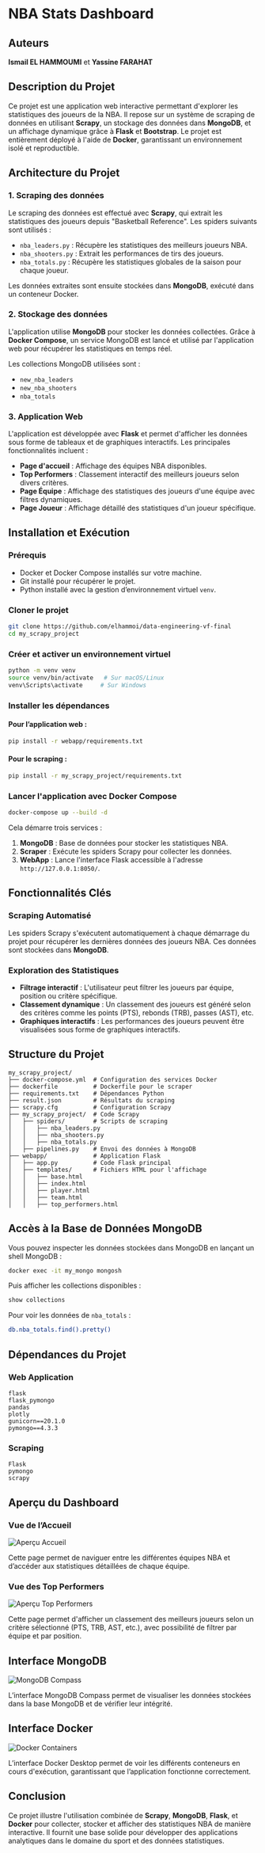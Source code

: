 # NBA Stats Dashboard

## Auteurs
**Ismail EL HAMMOUMI** et **Yassine FARAHAT**

## Description du Projet
Ce projet est une application web interactive permettant d'explorer les statistiques des joueurs de la NBA. Il repose sur un système de scraping de données en utilisant **Scrapy**, un stockage des données dans **MongoDB**, et un affichage dynamique grâce à **Flask** et **Bootstrap**. Le projet est entièrement déployé à l'aide de **Docker**, garantissant un environnement isolé et reproductible.

## Architecture du Projet

### 1. **Scraping des données**
Le scraping des données est effectué avec **Scrapy**, qui extrait les statistiques des joueurs depuis "Basketball Reference". Les spiders suivants sont utilisés :
- `nba_leaders.py` : Récupère les statistiques des meilleurs joueurs NBA.
- `nba_shooters.py` : Extrait les performances de tirs des joueurs.
- `nba_totals.py` : Récupère les statistiques globales de la saison pour chaque joueur.

Les données extraites sont ensuite stockées dans **MongoDB**, exécuté dans un conteneur Docker.

### 2. **Stockage des données**
L'application utilise **MongoDB** pour stocker les données collectées. Grâce à **Docker Compose**, un service MongoDB est lancé et utilisé par l'application web pour récupérer les statistiques en temps réel.

Les collections MongoDB utilisées sont :
- `new_nba_leaders`
- `new_nba_shooters`
- `nba_totals`

### 3. **Application Web**
L'application est développée avec **Flask** et permet d'afficher les données sous forme de tableaux et de graphiques interactifs. Les principales fonctionnalités incluent :
- **Page d'accueil** : Affichage des équipes NBA disponibles.
- **Top Performers** : Classement interactif des meilleurs joueurs selon divers critères.
- **Page Équipe** : Affichage des statistiques des joueurs d'une équipe avec filtres dynamiques.
- **Page Joueur** : Affichage détaillé des statistiques d'un joueur spécifique.

## Installation et Exécution
### **Prérequis**
- Docker et Docker Compose installés sur votre machine.
- Git installé pour récupérer le projet.
- Python installé avec la gestion d’environnement virtuel `venv`.

### **Cloner le projet**
```bash
git clone https://github.com/elhammoi/data-engineering-vf-final
cd my_scrapy_project
```

### **Créer et activer un environnement virtuel**
```bash
python -m venv venv
source venv/bin/activate   # Sur macOS/Linux
venv\Scripts\activate     # Sur Windows
```

### **Installer les dépendances**
#### Pour l’application web :
```bash
pip install -r webapp/requirements.txt
```
#### Pour le scraping :
```bash
pip install -r my_scrapy_project/requirements.txt
```

### **Lancer l'application avec Docker Compose**
```bash
docker-compose up --build -d
```
Cela démarre trois services :
1. **MongoDB** : Base de données pour stocker les statistiques NBA.
2. **Scraper** : Exécute les spiders Scrapy pour collecter les données.
3. **WebApp** : Lance l'interface Flask accessible à l'adresse `http://127.0.0.1:8050/`.

## Fonctionnalités Clés
### **Scraping Automatisé**
Les spiders Scrapy s'exécutent automatiquement à chaque démarrage du projet pour récupérer les dernières données des joueurs NBA. Ces données sont stockées dans **MongoDB**.

### **Exploration des Statistiques**
- **Filtrage interactif** : L'utilisateur peut filtrer les joueurs par équipe, position ou critère spécifique.
- **Classement dynamique** : Un classement des joueurs est généré selon des critères comme les points (PTS), rebonds (TRB), passes (AST), etc.
- **Graphiques interactifs** : Les performances des joueurs peuvent être visualisées sous forme de graphiques interactifs.

## Structure du Projet
```plaintext
my_scrapy_project/
├── docker-compose.yml  # Configuration des services Docker
├── dockerfile          # Dockerfile pour le scraper
├── requirements.txt    # Dépendances Python
├── result.json         # Résultats du scraping
├── scrapy.cfg          # Configuration Scrapy
├── my_scrapy_project/  # Code Scrapy
│   ├── spiders/        # Scripts de scraping
│   │   ├── nba_leaders.py
│   │   ├── nba_shooters.py
│   │   ├── nba_totals.py
│   ├── pipelines.py    # Envoi des données à MongoDB
├── webapp/             # Application Flask
│   ├── app.py          # Code Flask principal
│   ├── templates/      # Fichiers HTML pour l'affichage
│   │   ├── base.html
│   │   ├── index.html
│   │   ├── player.html
│   │   ├── team.html
│   │   ├── top_performers.html
```

## Accès à la Base de Données MongoDB
Vous pouvez inspecter les données stockées dans MongoDB en lançant un shell MongoDB :
```bash
docker exec -it my_mongo mongosh
```
Puis afficher les collections disponibles :
```bash
show collections
```
Pour voir les données de `nba_totals` :
```bash
db.nba_totals.find().pretty()
```

## Dépendances du Projet
### **Web Application**
```
flask
flask_pymongo
pandas
plotly
gunicorn==20.1.0
pymongo==4.3.3
```

### **Scraping**
```
Flask
pymongo
scrapy
```

## Aperçu du Dashboard
### **Vue de l’Accueil**
![Aperçu Accueil](pagggge.png)

Cette page permet de naviguer entre les différentes équipes NBA et d’accéder aux statistiques détaillées de chaque équipe.

### **Vue des Top Performers**
![Aperçu Top Performers](pageacceui.png)

Cette page permet d'afficher un classement des meilleurs joueurs selon un critère sélectionné (PTS, TRB, AST, etc.), avec possibilité de filtrer par équipe et par position.

## Interface MongoDB
![MongoDB Compass](mongodb.png)

L’interface MongoDB Compass permet de visualiser les données stockées dans la base MongoDB et de vérifier leur intégrité.

## Interface Docker
![Docker Containers](docker.png)

L’interface Docker Desktop permet de voir les différents conteneurs en cours d'exécution, garantissant que l’application fonctionne correctement.

## Conclusion
Ce projet illustre l'utilisation combinée de **Scrapy**, **MongoDB**, **Flask**, et **Docker** pour collecter, stocker et afficher des statistiques NBA de manière interactive. Il fournit une base solide pour développer des applications analytiques dans le domaine du sport et des données statistiques.

